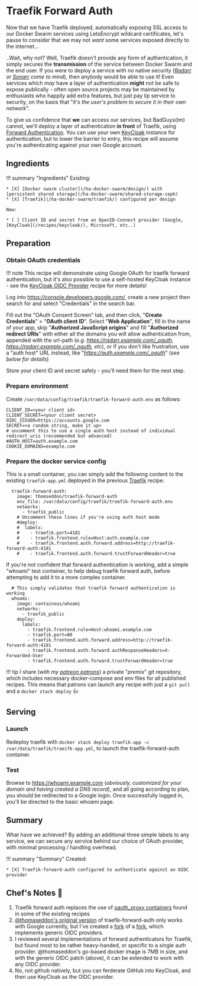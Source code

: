# Traefik Forward Auth

Now that we have Traefik deployed, automatically exposing SSL access to our Docker Swarm services using LetsEncrypt wildcard certificates, let's pause to consider that we may not _want_ some services exposed directly to the internet...

..Wait, why not? Well, Traefik doesn't provide any form of authentication, it simply secures the **transmission** of the service between Docker Swarm and the end user. If you were to deploy a service with no native security (*[Radarr](/recipes/autopirate/radarr/) or [Sonarr](/recipes/autopirate/sonarr/) come to mind*), then anybody would be able to use it! Even services which _may_ have a layer of authentication **might** not be safe to expose publically - often open source projects may be maintained by enthusiasts who happily add extra features, but just pay lip service to security, on the basis that "*it's the user's problem to secure it in their own network*".

To give us confidence that **we** can access our services, but BadGuys(tm) cannot, we'll deploy a layer of authentication **in front** of Traefik, using [Forward Authentication](https://docs.traefik.io/configuration/entrypoints/#forward-authentication). You can use your own  [KeyCloak](/recipes/keycloak/) instance for authentication, but to lower the barrier to entry, this recipe will assume you're authenticating against your own Google account.

## Ingredients

!!! summary "Ingredients"
    Existing:

    * [X] [Docker swarm cluster](/ha-docker-swarm/design/) with [persistent shared storage](/ha-docker-swarm/shared-storage-ceph)
    * [X] [Traefik](/ha-docker-swarm/traefik/) configured per design

    New:

    * [ ] Client ID and secret from an OpenID-Connect provider (Google, [KeyCloak](/recipes/keycloak/), Microsoft, etc..)

## Preparation

### Obtain OAuth credentials

!!! note
    This recipe will demonstrate using Google OAuth for traefik forward authentication, but it's also possible to use a self-hosted KeyCloak instance - see the [KeyCloak OIDC Provider](/recipes/keycloak/setup-oidc-provider/) recipe for more details!

Log into https://console.developers.google.com/, create a new project then search for and select "Credentials" in the search bar. 

Fill out the "OAuth Consent Screen" tab, and then click, "**Create Credentials**" > "**OAuth client ID**". Select "**Web Application**", fill in the name of your app, skip "**Authorized JavaScript origins**" and fill "**Authorized redirect URIs**" with either all the domains you will allow authentication from, appended with the url-path (*e.g. https://radarr.example.com/_oauth, https://radarr.example.com/_oauth, etc*), or if you don't like frustration, use a "auth host" URL instead, like "*https://auth.example.com/_oauth*" (*see below for details*)

Store your client ID and secret safely - you'll need them for the next step.


### Prepare environment

Create `/var/data/config/traefik/traefik-forward-auth.env` as follows:

```
CLIENT_ID=<your client id>
CLIENT_SECRET=<your client secret>
OIDC_ISSUER=https://accounts.google.com
SECRET=<a random string, make it up>
# uncomment this to use a single auth host instead of individual redirect_uris (recommended but advanced)
#AUTH_HOST=auth.example.com
COOKIE_DOMAINS=example.com
```

### Prepare the docker service config

This is a small container, you can simply add the following content to the existing `traefik-app.yml` deployed in the previous [Traefik](/recipes/traefik/) recipe:

```
  traefik-forward-auth:
    image: thomseddon/traefik-forward-auth
    env_file: /var/data/config/traefik/traefik-forward-auth.env
    networks:
      - traefik_public
    # Uncomment these lines if you're using auth host mode
    #deploy:
    #  labels:
    #    - traefik.port=4181
    #    - traefik.frontend.rule=Host:auth.example.com
    #    - traefik.frontend.auth.forward.address=http://traefik-forward-auth:4181
    #    - traefik.frontend.auth.forward.trustForwardHeader=true
```

If you're not confident that forward authentication is working, add a simple "whoami" test container, to help debug traefik forward auth, before attempting to add it to a more complex container.

```
  # This simply validates that traefik forward authentication is working
  whoami:
    image: containous/whoami
    networks:
      - traefik_public
    deploy:
      labels:
        - traefik.frontend.rule=Host:whoami.example.com
        - traefik.port=80
        - traefik.frontend.auth.forward.address=http://traefik-forward-auth:4181
        - traefik.frontend.auth.forward.authResponseHeaders=X-Forwarded-User
        - traefik.frontend.auth.forward.trustForwardHeader=true
```

!!! tip
        I share (_with my [patreon patrons](https://www.patreon.com/funkypenguin)_) a private "_premix_" git repository, which includes necessary docker-compose and env files for all published recipes. This means that patrons can launch any recipe with just a ```git pull``` and a ```docker stack deploy``` 👍



## Serving

### Launch

Redeploy traefik with ```docker stack deploy traefik-app -c /var/data/traefik/traeifk-app.yml```, to launch the traefik-forward-auth container. 

### Test

Browse to https://whoami.example.com (*obviously, customized for your domain and having created a DNS record*), and all going according to plan, you should be redirected to a Google login. Once successfully logged in, you'll be directed to the basic whoami page.

## Summary

What have we achieved? By adding an additional three simple labels to any service, we can secure any service behind our choice of OAuth provider, with minimal processing / handling overhead.

!!! summary "Summary"
    Created:

    * [X] Traefik-forward-auth configured to authenticate against an OIDC provider



## Chef's Notes 📓

1. Traefik forward auth replaces the use of [oauth_proxy containers](/reference/oauth_proxy/) found in some of the existing recipes
2. [@thomaseddon's original version](https://github.com/thomseddon/traefik-forward-auth) of traefik-forward-auth only works with Google currently, but I've created a [fork](https://www.github.com/funkypenguin/traefik-forward-auth) of a [fork](https://github.com/noelcatt/traefik-forward-auth), which implements generic OIDC providers.
3. I reviewed several implementations of forward authenticators for Traefik, but found most to be rather heavy-handed, or specific to a single auth provider. @thomaseddon's go-based docker image is 7MB in size, and with the generic OIDC patch (above), it can be extended to work with any OIDC provider.
4. No, not github natively, but you can ferderate GitHub into KeyCloak, and then use KeyCloak as the OIDC provider.